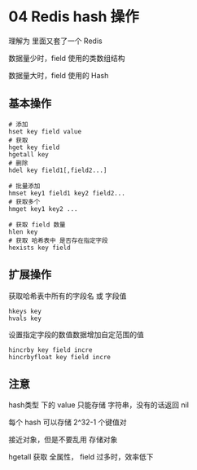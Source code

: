 # 04 Redis hash 操作

理解为 里面又套了一个  Redis

数据量少时，field 使用的类数组结构

数据量大时，field 使用的 Hash 

## 基本操作

```shell
# 添加
hset key field value
# 获取
hget key field
hgetall key
# 删除
hdel key field1[,field2...]

# 批量添加
hmset key1 field1 key2 field2...
# 获取多个
hmget key1 key2 ...

# 获取 field 数量
hlen key
# 获取 哈希表中 是否存在指定字段
hexists key field
```

## 扩展操作

获取哈希表中所有的字段名 或 字段值 

```shell
hkeys key
hvals key
```

设置指定字段的数值数据增加自定范围的值

```shell
hincrby key field incre
hincrbyfloat key field incre
```

## 注意

hash类型 下的 value 只能存储 字符串，没有的话返回 nil

每个 hash 可以存储 2^32-1 个键值对

接近对象，但是不要乱用 存储对象

hgetall 获取 全属性， field 过多时，效率低下

